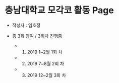 # 충남대학교 모각코 활동 Page

- 작성자 : 임호정 

- 총 3회 참여 / 3회차 진행중 

  - 1. 2019 1~2월 1회 차

  - 2. 2019 7~8월 2회 차

  - 3. 2019 12~2월 3회 차
  
